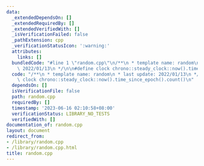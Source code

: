 ```yaml
---
data:
  _extendedDependsOn: []
  _extendedRequiredBy: []
  _extendedVerifiedWith: []
  _isVerificationFailed: false
  _pathExtension: cpp
  _verificationStatusIcon: ':warning:'
  attributes:
    links: []
  bundledCode: "#line 1 \"random.cpp\"\n/**\n * template name: random\n * last update:\
    \ 2022/01/13\n */\n\n#define clock chrono::steady_clock::now().time_since_epoch().count()\n"
  code: "/**\n * template name: random\n * last update: 2022/01/13\n */\n\n#define\
    \ clock chrono::steady_clock::now().time_since_epoch().count()\n"
  dependsOn: []
  isVerificationFile: false
  path: random.cpp
  requiredBy: []
  timestamp: '2023-06-16 02:10:58+08:00'
  verificationStatus: LIBRARY_NO_TESTS
  verifiedWith: []
documentation_of: random.cpp
layout: document
redirect_from:
- /library/random.cpp
- /library/random.cpp.html
title: random.cpp
---
```

